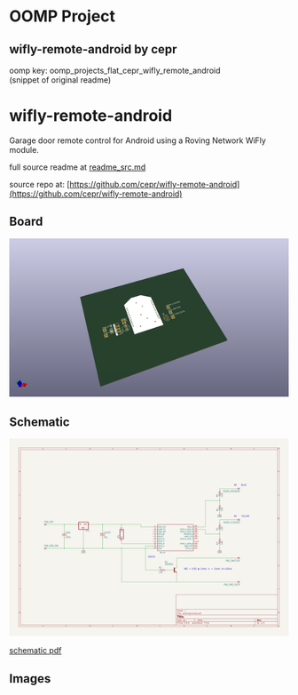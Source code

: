 # OOMP Project  
## wifly-remote-android  by cepr  
  
oomp key: oomp_projects_flat_cepr_wifly_remote_android  
(snippet of original readme)  
  
wifly-remote-android  
====================  
  
Garage door remote control for Android using a Roving Network WiFly module.  
  
  full source readme at [readme_src.md](readme_src.md)  
  
source repo at: [https://github.com/cepr/wifly-remote-android](https://github.com/cepr/wifly-remote-android)  
## Board  
  
[![working_3d.png](working_3d_600.png)](working_3d.png)  
## Schematic  
  
[![working_schematic.png](working_schematic_600.png)](working_schematic.png)  
  
[schematic pdf](working_schematic.pdf)  
## Images  
